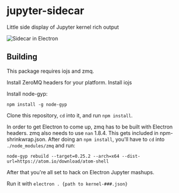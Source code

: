 # jupyter-sidecar

Little side display of Jupyter kernel rich output

![Sidecar in Electron](https://files.gitter.im/ipython/ipython/wiaB/sidecar.gif)


## Building

This package requires iojs and zmq.

Install ZeroMQ headers for your platform.
Install iojs

Install node-gyp:

```
npm install -g node-gyp
```

Clone this repository, `cd` into it, and run `npm install`.

In order to get Electron to come up, zmq has to be built with Electron headers. zmq also needs to use `nan` 1.8.4. This gets included in npm-shrinkwrap.json. After doing an `npm install`, you'll have to `cd` into `./node_modules/zmq` and run:

```
node-gyp rebuild --target=0.25.2 --arch=x64 --dist-url=https://atom.io/download/atom-shell
```

After that you're all set to hack on Electron Jupyter mashups.

Run it with `electron . {path to kernel-###.json}`
